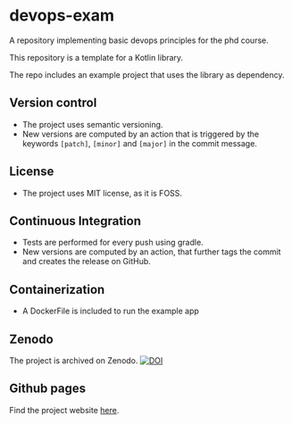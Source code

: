 # devops-exam
A repository implementing basic devops principles for the phd course.

This repository is a template for a Kotlin library.

The repo includes an example project that uses the library as dependency.


## Version control 
- The project uses semantic versioning.
- New versions are computed by an action that is triggered by the keywords `[patch]`, `[minor]` and `[major]` in the commit message.

## License

- The project uses MIT license, as it is FOSS.

## Continuous Integration

- Tests are performed for every push using gradle.
- New versions are computed by an action, that further tags the commit and creates the release on GitHub. 

## Containerization

- A DockerFile is included to run the example app

## Zenodo

The project is archived on Zenodo. 
[![DOI](https://zenodo.org/badge/868107361.svg)](https://doi.org/10.5281/zenodo.13894275)

## Github pages

Find the project website [here](https://samubura.github.io/devops-exam/).

